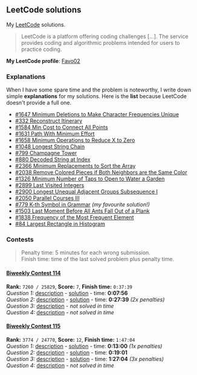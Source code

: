 ## LeetCode solutions

My [LeetCode](https://leetcode.com/problemset/all/) solutions.

> LeetCode is a platform offering coding challenges [...]. The service provides coding and algorithmic problems intended for users to practice coding.

**My LeetCode profile**: [Favo02](https://leetcode.com/Favo02/)

### Explanations

When I have some spare time and the problem is noteworthy, I write down simple **explanations** for my solutions. Here is the **list** because LeetCode doesn't provide a full one.

- [#1647 Minimum Deletions to Make Character Frequencies Unique](https://leetcode.com/problems/minimum-deletions-to-make-character-frequencies-unique/solutions/4034903/python-1647-solution-169-ms-70-45-15-mb-15-91/)
- [#332 Reconstruct Itinerary](https://leetcode.com/problems/reconstruct-itinerary/solutions/4045578/python3-332-solution-80-ms-89-82-17-mb-44-43/)
- [#1584 Min Cost to Connect All Points](https://leetcode.com/problems/min-cost-to-connect-all-points/solutions/4047087/python3-1584-solution-642-ms-96-86-17-mb-96-12/)
- [#1631 Path With Minimum Effort](https://leetcode.com/problems/path-with-minimum-effort/solutions/4053126/python3-1631-solution-796-ms-43-26-19-mb-41-14/)
- [#1658 Minimum Operations to Reduce X to Zero](https://leetcode.com/problems/minimum-operations-to-reduce-x-to-zero/solutions/4078314/python3-1658-solution-1999-ms-5-00-30-mb-28-76/)
- [#1048 Longest String Chain](https://leetcode.com/problems/longest-string-chain/solutions/4080416/python3-1048-solution-1018-ms-31-21-17-mb-77-76/)
- [#799 Champagne Tower](https://leetcode.com/problems/champagne-tower/solutions/4085231/python3-799-solution-69-ms-97-66-16-mb-90-79/)
- [#880 Decoded String at Index](https://leetcode.com/problems/decoded-string-at-index/solutions/4105170/python3-880-solution-34-ms-76-81-16-mb-92-66/)
- [#2366 Minimum Replacements to Sort the Array](https://leetcode.com/problems/minimum-replacements-to-sort-the-array/solutions/4116578/python3-2366-solution-502-ms-22-97-28-mb-75-13/)
- [#2038 Remove Colored Pieces if Both Neighbors are the Same Color](https://leetcode.com/problems/remove-colored-pieces-if-both-neighbors-are-the-same-color/solutions/4120446/python3-2038-solution-196-ms-62-83-17-mb-65-73/)
- [#1326 Minimum Number of Taps to Open to Water a Garden](https://leetcode.com/problems/minimum-number-of-taps-to-open-to-water-a-garden/solutions/4130908/python3-1326-solution-122-ms-74-71-18-mb-21-84/)
- [#2899 Last Visited Integers](https://leetcode.com/problems/last-visited-integers/solutions/4168327/python3-2899-solution-52-ms-16-mb/)
- [#2900 Longest Unequal Adjacent Groups Subsequence I](https://leetcode.com/problems/longest-unequal-adjacent-groups-subsequence-i/solutions/4168375/python3-2900-solution-58-ms-16-mb/)
- [#2050 Parallel Courses III](https://leetcode.com/problems/parallel-courses-iii/solutions/4181923/python3-2050-solution-1414-ms-80-59-85-mb-19-12/)
- [#779 K-th Symbol in Grammar](https://leetcode.com/problems/k-th-symbol-in-grammar/solutions/4208833/python3-779-solution-29-ms-95-37-16-mb-97-30/) _(my favourite solution!)_
- [#1503 Last Moment Before All Ants Fall Out of a Plank](https://leetcode.com/problems/last-moment-before-all-ants-fall-out-of-a-plank/solutions/4249939/python3-1503-solution-137-ms-97-16-17-mb-89-36/)
- [#1838 Frequency of the Most Frequent Element](https://leetcode.com/problems/frequency-of-the-most-frequent-element/solutions/4303121/python3-1838-solution-1117-ms-84-58-30-mb-97-21/)
- [#84 Largest Rectangle in Histogram](https://leetcode.com/problems/largest-rectangle-in-histogram/solutions/4333393/python3-84-solution-951-ms-6-95-29-mb-89-17/)

### Contests

> Penalty time: 5 minutes for each wrong submission.\
> Finish time: time of the last solved problem plus penalty time.

#### [Biweekly Contest 114](https://leetcode.com/contest/biweekly-contest-114/)

**Rank:** `7260 / 25829`, **Score:** `7`, **Finish time:** `0:37:39`\
_Question 1:_ [description](https://leetcode.com/problems/minimum-operations-to-collect-elements/) - [solution](./solved/2869.MinimumOperationsToCollectElements.py) - time: **0:07:56**\
_Question 2:_ [description](https://leetcode.com/problems/minimum-number-of-operations-to-make-array-empty/) - [solution](./solved/2870.MinimumNumberOfOperationsToMakeArrayEmpty.py) - time: **0:27:39** _(2x penalties)_\
_Question 3:_ [description](https://leetcode.com/problems/split-array-into-maximum-number-of-subarrays/) - _not solved in time_\
_Question 4:_ [description](https://leetcode.com/problems/maximum-number-of-k-divisible-components/) - _not solved in time_

#### [Biweekly Contest 115](https://leetcode.com/contest/biweekly-contest-115/)

**Rank:** `3774 / 24770`, **Score:** `12`, **Finish time:** `1:47:04`\
_Question 1:_ [description](https://leetcode.com/problems/last-visited-integers/) - [solution](./solved/2899.LastVisitedIntegers.py) - time: **0:13:00** _(1x penalties)_\
_Question 2:_ [description](https://leetcode.com/problems/longest-unequal-adjacent-groups-subsequence-i/) - [solution](./solved/2900.LongestUnequalAdjacentGroupsSubsequenceI.py) - time: **0:19:01**\
_Question 3:_ [description](https://leetcode.com/problems/longest-unequal-adjacent-groups-subsequence-ii/) - [solution](./solved/2901.LongestUnequalAdjacentGroupsSubsequenceII.cpp) - time: **1:27:04** _(3x penalties)_\
_Question 4:_ [description](https://leetcode.com/problems/count-of-sub-multisets-with-bounded-sum/) - _not solved in time_
